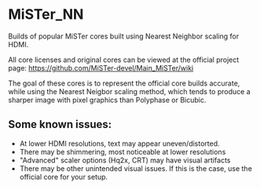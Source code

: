 # MiSTer_NN

Builds of popular MiSTer cores built using Nearest Neighbor scaling for HDMI.

All core licenses and original cores can be viewed at the official project page:
https://github.com/MiSTer-devel/Main_MiSTer/wiki

The goal of these cores is to represent the official core builds accurate, while using the Nearest Neigbor scaling method, which tends to produce a sharper image with pixel graphics than Polyphase or Bicubic.

## Some known issues: ##

*   At lower HDMI resolutions, text may appear uneven/distorted.
*   There may be shimmering, most noticeable at lower resolutions
*   "Advanced" scaler options (Hq2x, CRT) may have visual artifacts
*   There may be other unintended visual issues. If this is the case, use the official core for your setup.

